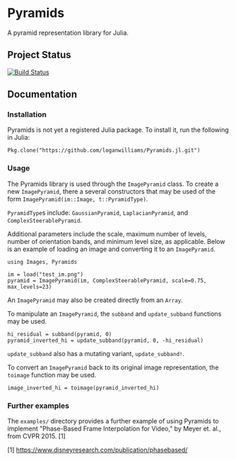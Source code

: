 # Pyramids

A pyramid representation library for Julia.

## Project Status

[![Build Status](https://travis-ci.org/loganwilliams/Pyramids.jl.svg?branch=master)](https://travis-ci.org/loganwilliams/Pyramids.jl)

## Documentation

### Installation

Pyramids is not yet a registered Julia package. To install it, run the following in Julia:

    Pkg.clone("https://github.com/loganwilliams/Pyramids.jl.git")

### Usage

The Pyramids library is used through the `ImagePyramid` class. To create a new `ImagePyramid`, there a several constructors that may be used of the form `ImagePyramid(im::Image, t::PyramidType)`.

`PyramidType`s include: `GaussianPyramid`, `LaplacianPyramid`, and `ComplexSteerablePyramid`.

Additional parameters include the scale, maximum number of levels, number of orientation bands, and minimum level size, as applicable. Below is an example of loading an image and converting it to an `ImagePyramid`.

    using Images, Pyramids

    im = load("test_im.png")
    pyramid = ImagePyramid(im, ComplexSteerablePyramid, scale=0.75, max_levels=23)

An `ImagePyramid` may also be created directly from an `Array`.

To manipulate an `ImagePyramid`, the `subband` and `update_subband` functions may be used.

    hi_residual = subband(pyramid, 0)
    pyramid_inverted_hi = update_subband(pyramid, 0, -hi_residual)

`update_subband` also has a mutating variant, `update_subband!`.

To convert an `ImagePyramid` back to its original image representation, the `toimage` function may be used.

    image_inverted_hi = toimage(pyramid_inverted_hi)

### Further examples

The `examples/` directory provides a further example of using Pyramids to implement "Phase-Based Frame Interpolation for Video," by Meyer et. al., from CVPR 2015. [1]

[1] https://www.disneyresearch.com/publication/phasebased/
